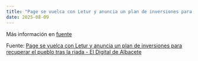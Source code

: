 ```yaml
---
title: "Page se vuelca con Letur y anuncia un plan de inversiones para recuperar el pueblo tras la riada - El Digital de Albacete"
date: 2025-08-09
---
```


Más información en [fuente](https://news.google.com/rss/articles/CBMi3AFBVV95cUxPaGJCR1lqNW50cHZOVFZEbzNCTXA1R240dGVNNGMtLVZ0QmpUZ2lWV0Q1dkdpLW9KaHRpb2tsR2p0LXJEM1B1R3dxZnk5ekVISzRjd1dhTXl0Z2RnaHU3bGx3MjNZdUVkYWxlb1lJYmdFX25rSEJpakhzWjdyWXIzMkZpS2JkRUo3NWgtUmJRNFQzaHFraC03R2lCaFRlVElGWGx0d1VaNDRmY0RsUXM3QjhRaUJoUGsxeHJJOUtQbUZSOXVzb25POUJRZy1Oazh6eDE0cllkNnliV2NS?oc=5)

Fuente: [Page se vuelca con Letur y anuncia un plan de inversiones para recuperar el pueblo tras la riada - El Digital de Albacete](https://news.google.com/rss/articles/CBMi3AFBVV95cUxPaGJCR1lqNW50cHZOVFZEbzNCTXA1R240dGVNNGMtLVZ0QmpUZ2lWV0Q1dkdpLW9KaHRpb2tsR2p0LXJEM1B1R3dxZnk5ekVISzRjd1dhTXl0Z2RnaHU3bGx3MjNZdUVkYWxlb1lJYmdFX25rSEJpakhzWjdyWXIzMkZpS2JkRUo3NWgtUmJRNFQzaHFraC03R2lCaFRlVElGWGx0d1VaNDRmY0RsUXM3QjhRaUJoUGsxeHJJOUtQbUZSOXVzb25POUJRZy1Oazh6eDE0cllkNnliV2NS?oc=5)
